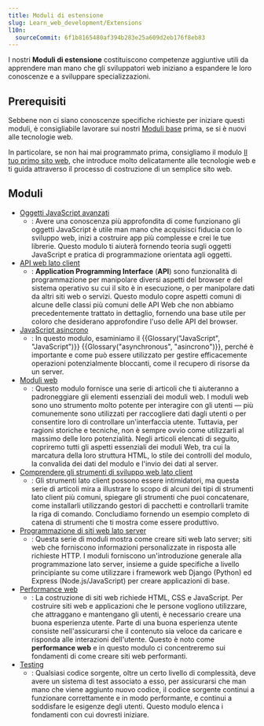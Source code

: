```yaml
---
title: Moduli di estensione
slug: Learn_web_development/Extensions
l10n:
  sourceCommit: 6f1b8165480af394b283e25a609d2eb176f8eb83
---
```


I nostri **Moduli di estensione** costituiscono competenze aggiuntive utili da apprendere man mano che gli sviluppatori web iniziano a espandere le loro conoscenze e a sviluppare specializzazioni.

## Prerequisiti

Sebbene non ci siano conoscenze specifiche richieste per iniziare questi moduli, è consigliabile lavorare sui nostri [Moduli base](/it/docs/Learn_web_development/Core) prima, se si è nuovi alle tecnologie web.

In particolare, se non hai mai programmato prima, consigliamo il modulo [Il tuo primo sito web](/it/docs/Learn_web_development/Getting_started/Your_first_website), che introduce molto delicatamente alle tecnologie web e ti guida attraverso il processo di costruzione di un semplice sito web.

## Moduli

- [Oggetti JavaScript avanzati](/it/docs/Learn_web_development/Extensions/Advanced_JavaScript_objects)
  - : Avere una conoscenza più approfondita di come funzionano gli oggetti JavaScript è utile man mano che acquisisci fiducia con lo sviluppo web, inizi a costruire app più complesse e crei le tue librerie. Questo modulo ti aiuterà fornendo teoria sugli oggetti JavaScript e pratica di programmazione orientata agli oggetti.
- [API web lato client](/it/docs/Learn_web_development/Extensions/Client-side_APIs)
  - : **Application Programming Interface** (**API**) sono funzionalità di programmazione per manipolare diversi aspetti del browser e del sistema operativo su cui il sito è in esecuzione, o per manipolare dati da altri siti web o servizi. Questo modulo copre aspetti comuni di alcune delle classi più comuni delle API Web che non abbiamo precedentemente trattato in dettaglio, fornendo una base utile per coloro che desiderano approfondire l'uso delle API del browser.
- [JavaScript asincrono](/it/docs/Learn_web_development/Extensions/Async_JS)
  - : In questo modulo, esaminiamo il {{Glossary("JavaScript", "JavaScript")}} {{Glossary("asynchronous", "asincrono")}}, perché è importante e come può essere utilizzato per gestire efficacemente operazioni potenzialmente bloccanti, come il recupero di risorse da un server.
- [Moduli web](/it/docs/Learn_web_development/Extensions/Forms)
  - : Questo modulo fornisce una serie di articoli che ti aiuteranno a padroneggiare gli elementi essenziali dei moduli web. I moduli web sono uno strumento molto potente per interagire con gli utenti — più comunemente sono utilizzati per raccogliere dati dagli utenti o per consentire loro di controllare un'interfaccia utente. Tuttavia, per ragioni storiche e tecniche, non è sempre ovvio come utilizzarli al massimo delle loro potenzialità. Negli articoli elencati di seguito, copriremo tutti gli aspetti essenziali dei moduli Web, tra cui la marcatura della loro struttura HTML, lo stile dei controlli del modulo, la convalida dei dati del modulo e l'invio dei dati al server.
- [Comprendere gli strumenti di sviluppo web lato client](/it/docs/Learn_web_development/Extensions/Client-side_tools)
  - : Gli strumenti lato client possono essere intimidatori, ma questa serie di articoli mira a illustrare lo scopo di alcuni dei tipi di strumenti lato client più comuni, spiegare gli strumenti che puoi concatenare, come installarli utilizzando gestori di pacchetti e controllarli tramite la riga di comando. Concludiamo fornendo un esempio completo di catena di strumenti che ti mostra come essere produttivo.
- [Programmazione di siti web lato server](/it/docs/Learn_web_development/Extensions/Server-side)
  - : Questa serie di moduli mostra come creare siti web lato server; siti web che forniscono informazioni personalizzate in risposta alle richieste HTTP. I moduli forniscono un'introduzione generale alla programmazione lato server, insieme a guide specifiche a livello principiante su come utilizzare i framework web Django (Python) ed Express (Node.js/JavaScript) per creare applicazioni di base.
- [Performance web](/it/docs/Learn_web_development/Extensions/Performance)
  - : La costruzione di siti web richiede HTML, CSS e JavaScript. Per costruire siti web e applicazioni che le persone vogliono utilizzare, che attraggano e mantengano gli utenti, è necessario creare una buona esperienza utente. Parte di una buona esperienza utente consiste nell'assicurarsi che il contenuto sia veloce da caricare e risponda alle interazioni dell'utente. Questo è noto come **performance web** e in questo modulo ci concentreremo sui fondamenti di come creare siti web performanti.
- [Testing](/it/docs/Learn_web_development/Extensions/Testing)
  - : Qualsiasi codice sorgente, oltre un certo livello di complessità, deve avere un sistema di test associato a esso, per assicurarsi che man mano che viene aggiunto nuovo codice, il codice sorgente continui a funzionare correttamente e in modo performante, e continui a soddisfare le esigenze degli utenti. Questo modulo elenca i fondamenti con cui dovresti iniziare.
